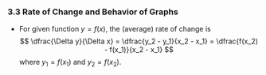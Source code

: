 ### 3.3 Rate of Change and Behavior of Graphs

- For given function $y = f(x)$, the (average) rate of change is
$$ \dfrac{\Delta y}{\Delta x} = \dfrac{y_2 - y_1}{x_2 - x_1} = \dfrac{f(x_2) - f(x_1)}{x_2 - x_1}  $$
where $y_1 = f(x_1)$ and $y_2 = f(x_2)$.